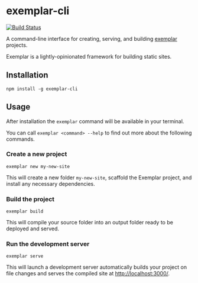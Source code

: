 # exemplar-cli

[![Build Status](https://travis-ci.org/frxnz/exemplar-cli.svg?branch=master)](https://travis-ci.org/frxnz/exemplar-cli)

A command-line interface for creating, serving, and building [exemplar](https://github.com/frxnz/exemplar) projects.

Exemplar is a lightly-opinionated framework for building static sites.


Installation
------------

```
npm install -g exemplar-cli
```

Usage
-----

After installation the `exemplar` command will be available in your terminal.

You can call `exemplar <command> --help` to find out more about the following commands.


### Create a new project

```
exemplar new my-new-site
```

This will create a new folder `my-new-site`, scaffold the Exemplar project, and install any necessary dependencies.

### Build the project

```
exemplar build
```

This will compile your source folder into an output folder ready to be deployed and served.

### Run the development server

```
exemplar serve
```

This will launch a development server automatically builds your project on file changes and serves the compiled site at <http://localhost:3000/>.